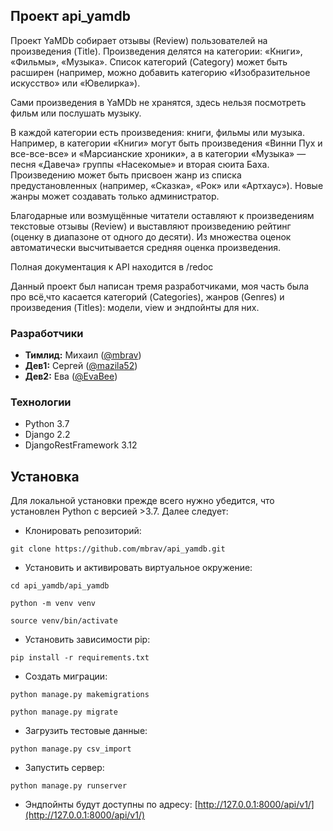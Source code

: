 ## Проект api_yamdb

Проект YaMDb собирает отзывы (Review) пользователей на произведения (Title). Произведения делятся на категории: «Книги», «Фильмы», «Музыка». Список категорий (Category) может быть расширен (например, можно добавить категорию «Изобразительное искусство» или «Ювелирка»).

Сами произведения в YaMDb не хранятся, здесь нельзя посмотреть фильм или послушать музыку.

В каждой категории есть произведения: книги, фильмы или музыка. Например, в категории «Книги» могут быть произведения «Винни Пух и все-все-все» и «Марсианские хроники», а в категории «Музыка» — песня «Давеча» группы «Насекомые» и вторая сюита Баха. Произведению может быть присвоен жанр из списка предустановленных (например, «Сказка», «Рок» или «Артхаус»). Новые жанры может создавать только администратор.

Благодарные или возмущённые читатели оставляют к произведениям текстовые отзывы (Review) и выставляют произведению рейтинг (оценку в диапазоне от одного до десяти). Из множества оценок автоматически высчитывается средняя оценка произведения.

Полная документация к API находится в /redoc

Данный проект был написан тремя разработчиками, моя часть была про всё,что касается категорий (Categories), жанров (Genres) и произведения (Titles): модели, view и эндпойнты для них.

### Разработчики

- **Тимлид:** Михаил ([@mbrav](https://github.com/mbrav)) 
- **Дев1:** Сергей ([@mazila52](https://github.com/mazila52)) 
- **Дев2:** Ева ([@EvaBee](https://github.com/EvaBee)) 

### Технологии

-   Python 3.7
-   Django 2.2
-   DjangoRestFramework 3.12

## Установка

Для локальной установки прежде всего нужно убедится, что установлен Python с версией >3.7. Далее следует:

-   Клонировать репозиторий:

```
git clone https://github.com/mbrav/api_yamdb.git
```

-   Установить и активировать виртуальное окружение:

```
cd api_yamdb/api_yamdb

python -m venv venv

source venv/bin/activate
```

-   Установить зависимости pip:

```
pip install -r requirements.txt
```

-   Создать миграции:

```
python manage.py makemigrations

python manage.py migrate
```

-   Загрузить тестовые данные:

```
python manage.py csv_import

```

-   Запустить сервер:

```
python manage.py runserver
```

-   Эндпойнты будут доступны по адресу: [http://127.0.0.1:8000/api/v1/](http://127.0.0.1:8000/api/v1/)
